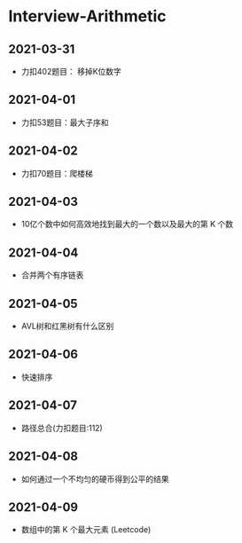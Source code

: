 # Interview-Arithmetic

## 2021-03-31
* 力扣402题目： 移掉K位数字

## 2021-04-01
* 力扣53题目：最大子序和

## 2021-04-02
* 力扣70题目：爬楼梯

## 2021-04-03
* 10亿个数中如何高效地找到最大的一个数以及最大的第 K 个数

## 2021-04-04
* 合并两个有序链表

## 2021-04-05
* AVL树和红黑树有什么区别

## 2021-04-06
* 快速排序

## 2021-04-07
* 路径总合(力扣题目:112)

## 2021-04-08
* 如何通过一个不均匀的硬币得到公平的结果

## 2021-04-09
* 数组中的第 K 个最大元素 (Leetcode)
